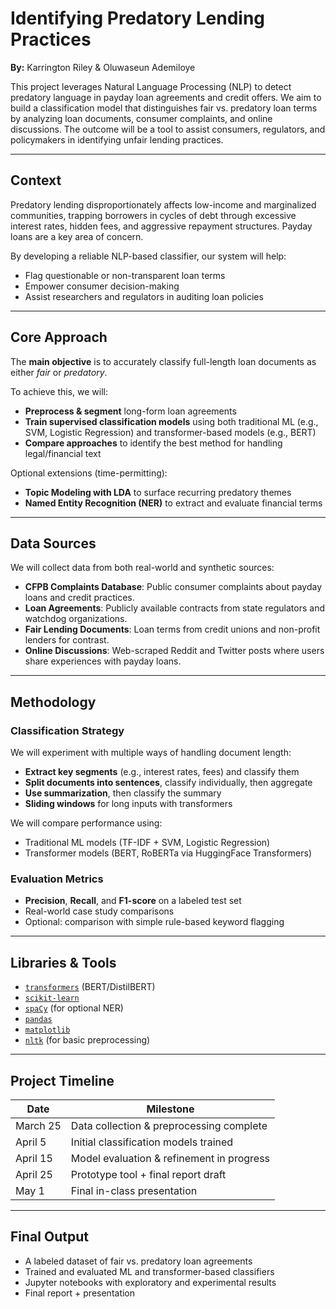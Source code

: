 # Identifying Predatory Lending Practices

**By:** Karrington Riley & Oluwaseun Ademiloye  

This project leverages Natural Language Processing (NLP) to detect predatory language in payday loan agreements and credit offers. We aim to build a classification model that distinguishes fair vs. predatory loan terms by analyzing loan documents, consumer complaints, and online discussions. The outcome will be a tool to assist consumers, regulators, and policymakers in identifying unfair lending practices.

---

## Context

Predatory lending disproportionately affects low-income and marginalized communities, trapping borrowers in cycles of debt through excessive interest rates, hidden fees, and aggressive repayment structures. Payday loans are a key area of concern.

By developing a reliable NLP-based classifier, our system will help:
- Flag questionable or non-transparent loan terms
- Empower consumer decision-making
- Assist researchers and regulators in auditing loan policies

---

## Core Approach

The **main objective** is to accurately classify full-length loan documents as either _fair_ or _predatory_.

To achieve this, we will:
- **Preprocess & segment** long-form loan agreements
- **Train supervised classification models** using both traditional ML (e.g., SVM, Logistic Regression) and transformer-based models (e.g., BERT)
- **Compare approaches** to identify the best method for handling legal/financial text

Optional extensions (time-permitting):
- **Topic Modeling with LDA** to surface recurring predatory themes
- **Named Entity Recognition (NER)** to extract and evaluate financial terms

---

## Data Sources

We will collect data from both real-world and synthetic sources:

- **CFPB Complaints Database**: Public consumer complaints about payday loans and credit practices.
- **Loan Agreements**: Publicly available contracts from state regulators and watchdog organizations.
- **Fair Lending Documents**: Loan terms from credit unions and non-profit lenders for contrast.
- **Online Discussions**: Web-scraped Reddit and Twitter posts where users share experiences with payday loans.

---

## Methodology

### Classification Strategy

We will experiment with multiple ways of handling document length:

- **Extract key segments** (e.g., interest rates, fees) and classify them
- **Split documents into sentences**, classify individually, then aggregate
- **Use summarization**, then classify the summary
- **Sliding windows** for long inputs with transformers

We will compare performance using:
- Traditional ML models (TF-IDF + SVM, Logistic Regression)
- Transformer models (BERT, RoBERTa via HuggingFace Transformers)

### Evaluation Metrics

- **Precision**, **Recall**, and **F1-score** on a labeled test set
- Real-world case study comparisons
- Optional: comparison with simple rule-based keyword flagging

---

## Libraries & Tools

- [`transformers`](https://huggingface.co/transformers) (BERT/DistilBERT)
- [`scikit-learn`](https://scikit-learn.org/)
- [`spaCy`](https://spacy.io/) (for optional NER)
- [`pandas`](https://pandas.pydata.org/)
- [`matplotlib`](https://matplotlib.org/)
- [`nltk`](https://www.nltk.org/) (for basic preprocessing)

---

## Project Timeline

| Date       | Milestone                                      |
|------------|------------------------------------------------|
| March 25   | Data collection & preprocessing complete     |
| April 5    | Initial classification models trained        |
| April 15   | Model evaluation & refinement in progress    |
| April 25   | Prototype tool + final report draft          |
| May 1      | Final in-class presentation                  |

---

## Final Output

- A labeled dataset of fair vs. predatory loan agreements
- Trained and evaluated ML and transformer-based classifiers
- Jupyter notebooks with exploratory and experimental results
- Final report + presentation

